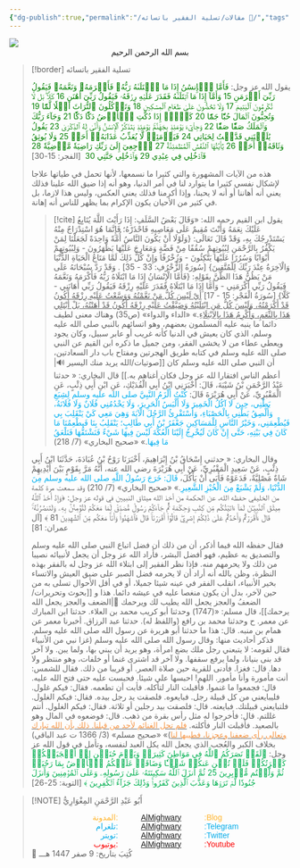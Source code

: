 ```yaml
---
{"dg-publish":true,"permalink":"/مقالات/تسلية الفقير باتسائه 📝/","tags":["قنوط","يأس","فقر"],"noteIcon":"✨"}
---
```



<img src="https://images.unsplash.com/photo-1541976844346-f18aeac57b06?q=80&w=735&auto=format&fit=crop&ixlib=rb-4.1.0&ixid=M3wxMjA3fDB8MHxwaG90by1wYWdlfHx8fGVufDB8fHx8fA%3D%3D"/>
<center>بسم الله الرحمن الرحيم </center>

> [!border] تسلية الفقير باتسائه
> 
> 
> 
> 
> يقول الله عز وجل: 
> <span style="color: green">فَأَمَّا ٱلۡإِنسَٰنُ إِذَا مَا ٱبۡتَلَىٰهُ رَبُّهُۥ فَأَكۡرَمَهُۥ وَنَعَّمَهُۥ فَيَقُولُ رَبِّيٓ أَكۡرَمَنِ 15 وَأَمَّآ إِذَا مَا ٱبۡتَلَىٰهُ فَقَدَرَ عَلَيۡهِ رِزۡقَهُۥ فَيَقُولُ رَبِّيٓ أَهَٰنَنِ 16 كَلَّاۖ بَل لَّا تُكۡرِمُونَ ٱلۡيَتِيمَ 17 وَلَا تَحَٰٓضُّونَ عَلَىٰ طَعَامِ ٱلۡمِسۡكِينِ 18 وَتَأۡكُلُونَ ٱلتُّرَاثَ أَكۡلٗا لَّمّٗا 19 وَتُحِبُّونَ ٱلۡمَالَ حُبّٗا جَمّٗا 20 كَلَّآۖ إِذَا دُكَّتِ ٱلۡأَرۡضُ دَكّٗا دَكّٗا 21 وَجَآءَ رَبُّكَ وَٱلۡمَلَكُ صَفّٗا صَفّٗا 22 وَجِاْيٓءَ يَوۡمَئِذِۭ بِجَهَنَّمَۚ يَوۡمَئِذٖ يَتَذَكَّرُ ٱلۡإِنسَٰنُ وَأَنَّىٰ لَهُ ٱلذِّكۡرَىٰ 23 يَقُولُ يَٰلَيۡتَنِي قَدَّمۡتُ لِحَيَاتِي 24 فَيَوۡمَئِذٖ لَّا يُعَذِّبُ عَذَابَهُۥٓ أَحَدٞ 25 وَلَا يُوثِقُ وَثَاقَهُۥٓ أَحَدٞ 26 يَٰٓأَيَّتُهَا ٱلنَّفۡسُ ٱلۡمُطۡمَئِنَّةُ 27 ٱرۡجِعِيٓ إِلَىٰ رَبِّكِ رَاضِيَةٗ مَّرۡضِيَّةٗ 28 فَٱدۡخُلِي فِي عِبَٰدِي 29 وَٱدۡخُلِي جَنَّتِي 30</span>  [الفجر: 15-30]
> 
> هذه من الآيات المشهورة والتي كثيرا ما نسمعها، لأنها تحمل في طياتها علاجا لإشكال نفسي كثيرا ما يتوارد لنا في أمر الدنيا، وهو أنه إذا ضيق الله علينا فذلك يعني أنه أهاننا أو أنه لا يحبنا، وإذا أكرمنا فذلك يعني العكس، وليس هذا لازما، بل في كثير من الأحيان يكون الإكرام بما يظهر للناس أنه إهانة. 
> > [!cite] يقول ابن القيم رحمه الله:
> > «وَقَالَ بَعْضُ السَّلَفِ: إِذَا رَأَيْتَ اللَّهَ يُتَابِعُ عَلَيْكَ نِعَمَهُ وَأَنْتَ مُقِيمٌ عَلَى مَعَاصِيهِ فَاحْذَرْهُ؛ فَإِنَّمَا هُوَ اسْتِدْرَاجٌ مِنْهُ يَسْتَدْرِجُكَ بِهِ، وَقَدْ قَالَ تَعَالَى: {وَلَوْلَا أَنْ يَكُونَ النَّاسُ أُمَّةً وَاحِدَةً لَجَعَلْنَا لِمَنْ يَكْفُرُ بِالرَّحْمَنِ لِبُيُوتِهِمْ سُقُفًا مِنْ فَضَّةٍ وَمَعَارِجَ عَلَيْهَا يَظْهَرُونَ - وَلِبُيُوتِهِمْ أَبْوَابًا وَسُرُرًا عَلَيْهَا يَتَّكِئُونَ - وَزُخْرُفًا وَإِنْ كُلُّ ذَلِكَ لَمَّا مَتَاعُ الْحَيَاةِ الدُّنْيَا وَالْآخِرَةُ عِنْدَ رَبِّكَ لِلْمُتَّقِينَ} [سُورَةُ الزُّخْرُفِ: 33 - 35] .
> > وَقَدْ رَدَّ سُبْحَانَهُ عَلَى مَنْ يَظُنُّ هَذَا الظَّنَّ بِقَوْلِهِ: {فَأَمَّا الْإِنْسَانُ إِذَا مَا ‌ابْتَلَاهُ ‌رَبُّهُ فَأَكْرَمَهُ وَنَعَّمَهُ فَيَقُولُ رَبِّي أَكْرَمَنِي - وَأَمَّا إِذَا مَا ابْتَلَاهُ فَقَدَرَ عَلَيْهِ رِزْقَهُ فَيَقُولُ رَبِّي أَهَانَنِي - كَلَّا} [سُورَةُ الْفَجْرِ: 15 - 17] <u>أَيْ لَيْسَ كُلُّ مَنْ نَعَّمْتُهُ وَوَسَّعْتُ عَلَيْهِ رِزْقَهُ أَكُونُ قَدْ أَكْرَمْتُهُ، وَلَيْسَ كُلُّ مَنِ ابْتَلَيْتُهُ وَضَيَّقْتُ عَلَيْهِ رِزْقَهُ أَكُونُ قَدْ أَهَنْتُهُ، بَلْ أَبْتَلِي هَذَا بِالنِّعَمِ، وَأُكْرِمُ هَذَا بِالِابْتِلَاءِ</u>.»
> > «الداء والدواء» (ص35)
وهناك معنى لطيف دائما ما ينبه عليه المسلمون بعضهم، وهو اتسائهم بالنبي صلى الله عليه وسلم، الذي كان يعيش في الدنيا كأنه غريب أو عابر سبيل، وكان يجود ويعطي عطاء من لا يخشى الفقر، ومن جميل ما ذكره ابن القيم عن النبي صلى الله عليه وسلم في كتابه طريق الهجرتين ومفتاح باب دار السعادتين، أن النبي صلى الله عليه وسلم كان [[صوتيات/الله يريد منك اليسير 🔊\|أعظم الناس افتقارا لله عز وجل فكان أغناهم به.]]
> قال البخاري: 
> « حدثنا عَبْدُ الرَّحْمَنِ بْنُ شَيْبَةَ، قَالَ: أَخْبَرَنِي ابْنُ أَبِي الْفُدَيْكِ، عَنِ ابْنِ أَبِي ذِئْبٍ، عَنِ الْمَقْبُرِيِّ، عَنْ أَبِي هُرَيْرَةَ قَالَ: <font color="#00b0f0">كُنْتُ أَلْزَمُ النَّبِيَّ صلى الله عليه وسلم لِشِبَعِ بَطْنِي، حِينَ لَا آكُلُ الْخَمِيرَ وَلَا أَلْبَسُ الْحَرِيرَ، وَلَا يَخْدُمُنِي فُلَانٌ وَلَا فُلَانَةُ، وَأُلْصِقُ بَطْنِي بِالْحَصْبَاءِ، وَأَسْتَقْرِئُ الرَّجُلَ الْآيَةَ وَهِيَ مَعِي كَيْ يَنْقَلِبَ بِي فَيُطْعِمَنِي، وَخَيْرُ النَّاسِ لِلْمَسَاكِينِ جَعْفَرُ بْنُ أَبِي طَالِبٍ؛ يَنْقَلِبُ بِنَا فَيطْعِمُنَا مَا كَانَ فِي بَيْتِهِ، حَتَّى إِنْ كَانَ لَيُخْرِجُ إِلَيْنَا الْعُكَّةَ لَيْسَ فِيهَا شَيْءٌ فَنَشْتَقُّهَا فَنَلْعَقُ مَا فِيهَا</font>.»
> «صحيح البخاري» (7/ 218)
> 
> وقال البخاري: 
> « حدثني إِسْحَاقُ بْنُ إِبْرَاهِيمَ، أَخْبَرَنَا رَوْحُ بْنُ عُبَادَةَ، حَدَّثَنَا ابْنُ أَبِي ذِئْبٍ، عَنْ سَعِيدٍ الْمَقْبُرِيِّ، عَنْ أَبِي هُرَيْرَةَ رضي الله عنه، أَنَّهُ مَرَّ بِقَوْمٍ بَيْنَ أَيْدِيهِمْ شَاةٌ مَصْلِيَّةٌ، فَدَعَوْهُ فَأَبَى أَنْ يَأْكُلَ، <font color="#00b0f0">قَالَ: خَرَجَ رَسُولُ اللَّهِ صلى الله عليه وسلم مِنَ الدُّنْيَا، وَلَمْ يَشْبَعْ مِنَ الْخُبْزِ الشَّعِيرِ</font>.»
> «صحيح البخاري» (7/ 210)
> وقد سمعت مرة كلمة من الخليفي حفظه الله، عن الحكمة من أخذ الله ميثاق النبيين في قوله عز وجل: 
> ﴿وَإِذۡ أَخَذَ ٱللَّهُ مِيثَٰقَ ٱلنَّبِيِّـۧنَ لَمَآ ءَاتَيۡتُكُم مِّن كِتَٰبٖ وَحِكۡمَةٖ ثُمَّ جَآءَكُمۡ رَسُولٞ مُّصَدِّقٞ لِّمَا مَعَكُمۡ لَتُؤۡمِنُنَّ بِهِۦ وَلَتَنصُرُنَّهُۥۚ قَالَ ءَأَقۡرَرۡتُمۡ وَأَخَذۡتُمۡ عَلَىٰ ذَٰلِكُمۡ إِصۡرِيۖ قَالُوٓاْ أَقۡرَرۡنَاۚ قَالَ فَٱشۡهَدُواْ وَأَنَا۠ مَعَكُم مِّنَ ٱلشَّٰهِدِينَ 81 ﴾ [آل عمران: 81]
> 
> فقال حفظه الله فيما أذكر، أن من ذلك أن فضل اتباع النبي صلى الله عليه وسلم والتصديق به عظيم، فهو أفضل البشر، فأراد الله عز وجل أن يجعل لأنبيائه نصيبا من ذلك ولا يحرمهم منه.
> فإذا نظر الفقير إلى ابتلاء الله عز وجل له بالفقر بهذه النظرة، وظن بالله أنه أراد أن لا يحرمه فضل الصبر على ضيق العيش والاتساء بخير الأنبياء، انقلب الفقر في عينه شيئا جميلا، أو في أقل الأحوال تسلى به من حين لآخر، بدل أن يكون منغصا عليه في عيشه دائما. 
> هذا و [[بحوث وتحريرات/الضعفُ والعجز يجعل الله يطيب لك ويرحمك 📃\|الضعف والعجز يجعل الله يرحمك]]، قال مسلم: 
«(1747) وحدثنا أبو كريب محمد بن العلاء. حدثنا ابن المبارك عن معمر. ح وحدثنا محمد بن رافع (واللفظ له). حدثنا عبد الرزاق. أخبرنا معمر عن همام بن منبه. قال: هذا ما حدثنا أبو هريرة عن رسول الله صلى الله عليه وسلم. فذكر أحاديث منها: وقال رسول الله صلى الله عليه وسلم (غزا نبي من الأنبياء فقال لقومه: لا يتبعني رجل ملك بضع امرأة، وهو يريد أن يبني بها، ولما يبن. ولا آخر قد بنى بنيانا، ولما يرفع سقفها. ولا آخر قد اشترى غنما أو خلفات، وهو منتظر ولا دها. قال: فغزا. فأدنى للقرية حين صلاة العصر. أو قريبا من ذلك. فقال للشمس: أنت مأمورة وأنا مأمور. اللهم! احبسها علي شيئا. فحبست عليه حتى فتح الله عليه. قال: فجمعوا ما غنموا.
فأقبلت النار لتأكله. فأبت أن تطعمه. فقال: فيكم غلول. فليبايعني من كل قبيلة رجل. فبايعوه. فلصقت يد رجل بيده. فقال: فيكم الغلول. فلتبايعني قبيلتك. فبايعته. قال: فلصقت بيد رجلين أو ثلاثة. فقال: فيكم الغلول. أنتم غللتم. قال: فأخرجوا له مثل رأس بقرة من ذهب. قال: فوضعوه في المال وهو بالصعيد. فأقبلت النار فأكلته. <u><font color="#f79646">فلم تحل الغنائم لأحد من قبلنا. ذلك بأن الله تبارك وتعالى رأى ضعفنا وعجزنا، فطيبها لنا</font></u>)»
«صحيح مسلم» (3/ 1366 ت عبد الباقي)
> بخلاف الكبر والعُجب الذي يجعل الله يكل العبد لنفسه، وتأمل في قول الله عز وجل: 
> <font color="#00b050">﴿لَقَدۡ نَصَرَكُمُ ٱللَّهُ فِي مَوَاطِنَ كَثِيرَةٖ وَيَوۡمَ حُنَيۡنٍ إِذۡ أَعۡجَبَتۡكُمۡ كَثۡرَتُكُمۡ فَلَمۡ تُغۡنِ عَنكُمۡ شَيۡـٔٗا وَضَاقَتۡ عَلَيۡكُمُ ٱلۡأَرۡضُ بِمَا رَحُبَتۡ ثُمَّ وَلَّيۡتُم مُّدۡبِرِينَ 25 ثُمَّ أَنزَلَ ٱللَّهُ سَكِينَتَهُۥ عَلَىٰ رَسُولِهِۦ وَعَلَى ٱلۡمُؤۡمِنِينَ وَأَنزَلَ جُنُودٗا لَّمۡ تَرَوۡهَا وَعَذَّبَ ٱلَّذِينَ كَفَرُواْۚ وَذَٰلِكَ جَزَآءُ ٱلۡكَٰفِرِينَ ﴾ </font>[التوبة: 25-26]
> 
> 
> 

> [!NOTE]   أَبُو عَبْدِ الرَّحْمَنِ المِغْوَارِيُّ 
> <div style="display: flex; width: 100%; text-align: center; font-family: sans-serif;"> <div style="flex: 1; text-align: right; color: #ffb329;">المدونة:</div>     <div style="flex: 1;">    <a href="https://almighwary.netlify.app">AlMighwary</a>  </div><div style="flex: 1; text-align: left; color: #ffb329;">:Blog</div></div>
>     <div style="display: flex; width: 100%; text-align: center; font-family: sans-serif;"> <div style="flex: 1; text-align: right; color: #01abe9;">تلغرام:</div>      <div style="flex: 1;">        <a href="https://t.me/AlMighwary">AlMighwary</a>      </div>      <div style="flex: 1; text-align: left; color: #01abe9;">:Telegram</div>   </div>
>    
>    <div style="display: flex; width: 100%; text-align: center; font-family: sans-serif;">     <div style="flex: 1; text-align: right; color: #01abe9;">تويتر:</div>      <div style="flex: 1;">       <a href="https://x.com/AlMighwary">AlMighwary</a>      </div>     <div style="flex: 1; text-align: left; color: #01abe9;">:Twitter</div>    </div> <div style="display: flex; width: 100%; text-align: center; font-family: sans-serif;">      <div style="flex: 1; text-align: right; color: #fb0101;">يوتيوب:</div><div style="flex: 1;"> <a href="https://www.youtube.com/@AlMighwary">AlMighwary</a>      </div>  <div style="flex: 1; text-align: left; color: #fb0101;">:Youtube</div>   </div>   
>    <footer>📅 كُتِبَ  بتاريخ: 9 صفر 1447 هـــ</footer>
 
 
 


